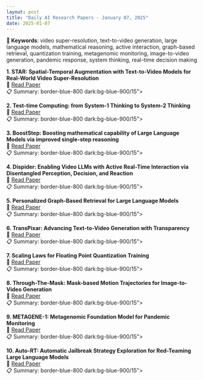 ```yaml
---
layout: post
title: "Daily AI Research Papers - January 07, 2025"
date: 2025-01-07
---
```


**🔑 Keywords**: video super-resolution, text-to-video generation, large language models, mathematical reasoning, active interaction, graph-based retrieval, quantization training, metagenomic monitoring, image-to-video generation, pandemic response, system thinking, real-time decision making

**1. STAR: Spatial-Temporal Augmentation with Text-to-Video Models for
  Real-World Video Super-Resolution**  
🔗 [Read Paper](https://huggingface.co/papers/2501.02976)  
📋 Summary: border-blue-800 dark:bg-blue-900/15">

**2. Test-time Computing: from System-1 Thinking to System-2 Thinking**  
🔗 [Read Paper](https://huggingface.co/papers/2501.02497)  
📋 Summary: border-blue-800 dark:bg-blue-900/15">

**3. BoostStep: Boosting mathematical capability of Large Language Models via
  improved single-step reasoning**  
🔗 [Read Paper](https://huggingface.co/papers/2501.03226)  
📋 Summary: border-blue-800 dark:bg-blue-900/15">

**4. Dispider: Enabling Video LLMs with Active Real-Time Interaction via
  Disentangled Perception, Decision, and Reaction**  
🔗 [Read Paper](https://huggingface.co/papers/2501.03218)  
📋 Summary: border-blue-800 dark:bg-blue-900/15">

**5. Personalized Graph-Based Retrieval for Large Language Models**  
🔗 [Read Paper](https://huggingface.co/papers/2501.02157)  
📋 Summary: border-blue-800 dark:bg-blue-900/15">

**6. TransPixar: Advancing Text-to-Video Generation with Transparency**  
🔗 [Read Paper](https://huggingface.co/papers/2501.03006)  
📋 Summary: border-blue-800 dark:bg-blue-900/15">

**7. Scaling Laws for Floating Point Quantization Training**  
🔗 [Read Paper](https://huggingface.co/papers/2501.02423)  
📋 Summary: border-blue-800 dark:bg-blue-900/15">

**8. Through-The-Mask: Mask-based Motion Trajectories for Image-to-Video
  Generation**  
🔗 [Read Paper](https://huggingface.co/papers/2501.03059)  
📋 Summary: border-blue-800 dark:bg-blue-900/15">

**9. METAGENE-1: Metagenomic Foundation Model for Pandemic Monitoring**  
🔗 [Read Paper](https://huggingface.co/papers/2501.02045)  
📋 Summary: border-blue-800 dark:bg-blue-900/15">

**10. Auto-RT: Automatic Jailbreak Strategy Exploration for Red-Teaming Large
  Language Models**  
🔗 [Read Paper](https://huggingface.co/papers/2501.01830)  
📋 Summary: border-blue-800 dark:bg-blue-900/15">
